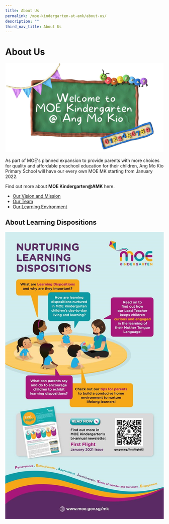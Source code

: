 ```yaml
---
title: About Us
permalink: /moe-kindergarten-at-amk/about-us/
description: ""
third_nav_title: About Us
---
```

# About Us

![](/images/MOE%20Kindergarten/Welcome%20to%20MK%202.jpg)

As part of MOE's planned expansion to provide parents with more choices for quality and affordable preschool education for their children, Ang Mo Kio Primary School will have our every own MOE MK starting from January 2022.   
  
Find out more about **MOE Kindergarten@AMK** here.  

*   [Our Vision and Mission](https://moe-angmokiopri-staging.netlify.app/moe-kindergarten-at-amk/about-us/our-vision-and-mission)
*   [Our Team](https://moe-angmokiopri-staging.netlify.app/moe-kindergarten-at-amk/about-us/our-team)
*   [Our Learning Environment](https://moe-angmokiopri-staging.netlify.app/moe-kindergarten-at-amk/about-us/our-learning-environment)

## About Learning Dispositions


![](/images/MOE%20Kindergarten/MOEK%20EDM.jpg)